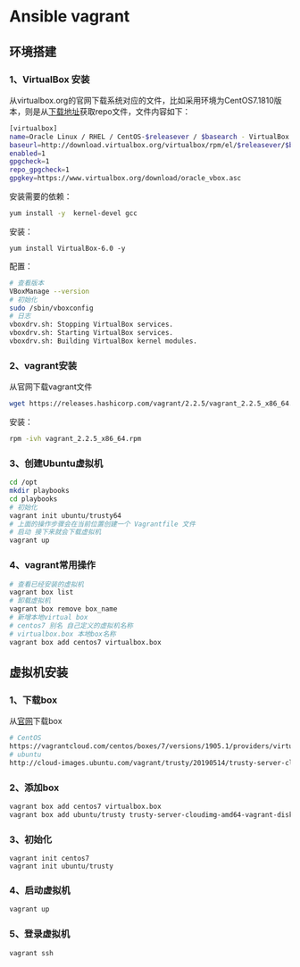 # Ansible vagrant

## 环境搭建

### 1、VirtualBox 安装

从virtualbox.org的官网下载系统对应的文件，比如采用环境为CentOS7.1810版本，则是从[下载地址](https://download.virtualbox.org/virtualbox/rpm/el/virtualbox.repo)获取repo文件，文件内容如下：

```bash
[virtualbox]
name=Oracle Linux / RHEL / CentOS-$releasever / $basearch - VirtualBox
baseurl=http://download.virtualbox.org/virtualbox/rpm/el/$releasever/$basearch
enabled=1
gpgcheck=1
repo_gpgcheck=1
gpgkey=https://www.virtualbox.org/download/oracle_vbox.asc
```

安装需要的依赖：

```bash
yum install -y  kernel-devel gcc
```

安装：

```
yum install VirtualBox-6.0 -y
```

配置：

```bash
# 查看版本
VBoxManage --version
# 初始化
sudo /sbin/vboxconfig
# 日志
vboxdrv.sh: Stopping VirtualBox services.
vboxdrv.sh: Starting VirtualBox services.
vboxdrv.sh: Building VirtualBox kernel modules.
```

### 2、vagrant安装

从官网下载vagrant文件

```bash
wget https://releases.hashicorp.com/vagrant/2.2.5/vagrant_2.2.5_x86_64.rpm
```

安装：

```bash
rpm -ivh vagrant_2.2.5_x86_64.rpm
```

### 3、创建Ubuntu虚拟机

```bash
cd /opt
mkdir playbooks
cd playbooks
# 初始化
vagrant init ubuntu/trusty64
# 上面的操作步骤会在当前位置创建一个 Vagrantfile 文件
# 启动 接下来就会下载虚拟机
vagrant up
```

### 4、vagrant常用操作

```bash
# 查看已经安装的虚拟机
vagrant box list
# 卸载虚拟机
vagrant box remove box_name
# 新增本地virtual box
# centos7 别名 自己定义的虚拟机名称
# virtualbox.box 本地box名称
vagrant box add centos7 virtualbox.box
```

## 虚拟机安装

### 1、下载box

从[官网](https://app.vagrantup.com/boxes/search)下载box

```bash
# CentOS
https://vagrantcloud.com/centos/boxes/7/versions/1905.1/providers/virtualbox.box
# ubuntu
http://cloud-images.ubuntu.com/vagrant/trusty/20190514/trusty-server-cloudimg-amd64-vagrant-disk1.box
```

### 2、添加box

```bash
vagrant box add centos7 virtualbox.box
vagrant box add ubuntu/trusty trusty-server-cloudimg-amd64-vagrant-disk1.box
```

### 3、初始化

```
vagrant init centos7
vagrant init ubuntu/trusty
```

### 4、启动虚拟机

```bash
vagrant up
```

### 5、登录虚拟机

```bash
vagrant ssh
```